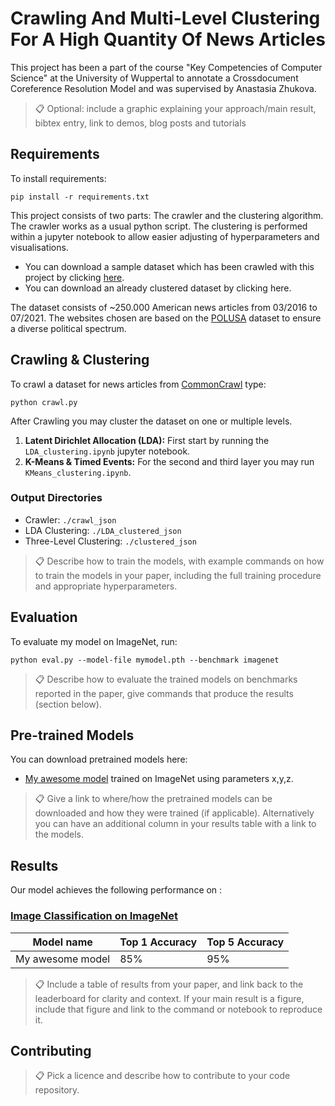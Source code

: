 # Crawling And Multi-Level Clustering For A High Quantity Of News Articles

This project has been a part of the course "Key Competencies of Computer Science" at the University of Wuppertal to annotate a Crossdocument Coreference Resolution Model and was supervised by Anastasia Zhukova. 

>📋  Optional: include a graphic explaining your approach/main result, bibtex entry, link to demos, blog posts and tutorials

## Requirements

To install requirements:

```setup
pip install -r requirements.txt
```
This project consists of two parts: The crawler and the clustering algorithm. The crawler works as a usual python script. The clustering is performed within a jupyter notebook to allow easier adjusting of hyperparameters and visualisations. 

- You can download a sample dataset which has been crawled with this project by clicking [here](https://drive.google.com/drive/u/0/folders/1hXE7dH-QrgaeUjD9fOlfpDlApA8XBPTP).
- You can download an already clustered dataset by clicking here.

The dataset consists of ~250.000 American news articles from 03/2016 to 07/2021. The websites chosen are based on the [POLUSA](https://arxiv.org/abs/2005.14024) dataset to ensure a diverse political spectrum.

## Crawling & Clustering

To crawl a dataset for news articles from [CommonCrawl](https://commoncrawl.org/) type:

```crawl
python crawl.py
```

After Crawling you may cluster the dataset on one or multiple levels. 
1) **Latent Dirichlet Allocation (LDA):** First start by running the `LDA_clustering.ipynb` jupyter notebook. 
2) **K-Means & Timed Events:** For the second and third layer you may run `KMeans_clustering.ipynb`.  

### Output Directories
- Crawler: `./crawl_json`
- LDA Clustering: `./LDA_clustered_json`
- Three-Level Clustering: `./clustered_json`

>📋  Describe how to train the models, with example commands on how to train the models in your paper, including the full training procedure and appropriate hyperparameters.

## Evaluation

To evaluate my model on ImageNet, run:

```eval
python eval.py --model-file mymodel.pth --benchmark imagenet
```

>📋  Describe how to evaluate the trained models on benchmarks reported in the paper, give commands that produce the results (section below).

## Pre-trained Models

You can download pretrained models here:

- [My awesome model](https://drive.google.com/mymodel.pth) trained on ImageNet using parameters x,y,z. 

>📋  Give a link to where/how the pretrained models can be downloaded and how they were trained (if applicable).  Alternatively you can have an additional column in your results table with a link to the models.

## Results

Our model achieves the following performance on :

### [Image Classification on ImageNet](https://paperswithcode.com/sota/image-classification-on-imagenet)

| Model name         | Top 1 Accuracy  | Top 5 Accuracy |
| ------------------ |---------------- | -------------- |
| My awesome model   |     85%         |      95%       |

>📋  Include a table of results from your paper, and link back to the leaderboard for clarity and context. If your main result is a figure, include that figure and link to the command or notebook to reproduce it. 


## Contributing

>📋  Pick a licence and describe how to contribute to your code repository. 

